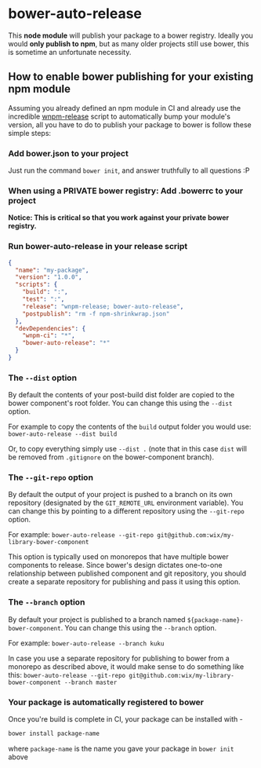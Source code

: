 # bower-auto-release

This **node module** will publish your package to a bower registry.
Ideally you would **only publish to npm**, but as many older projects still use bower, this is sometime an unfortunate necessity.

## How to enable bower publishing for your existing npm module

Assuming you already defined an npm module in CI and already use the incredible [wnpm-release](https://github.com/wix/wnpm-ci) script to automatically bump your module's version, all you have to do to publish your package to bower is follow these simple steps:

### Add bower.json to your project

Just run the command `bower init`, and answer truthfully to all questions :P

### When using a PRIVATE bower registry: Add .bowerrc to your project

**Notice: This is critical so that you work against your private bower registry.**

### Run bower-auto-release in your release script

```json
{
  "name": "my-package",
  "version": "1.0.0",
  "scripts": {
    "build": ":", 
    "test": ":",
    "release": "wnpm-release; bower-auto-release",
    "postpublish": "rm -f npm-shrinkwrap.json"
  },
  "devDependencies": {
    "wnpm-ci": "*",
    "bower-auto-release": "*"
  }
}
```

### The `--dist` option

By default the contents of your post-build dist folder are copied to the bower component's root folder. You can change this using the `--dist` option. 

For example to copy the contents of the `build` output folder you would use: `bower-auto-release --dist build`

Or, to copy everything simply use `--dist .` (note that in this case `dist` will be removed from `.gitignore` on the bower-component branch).

### The `--git-repo` option

By default the output of your project is pushed to a branch on its own repository (designated by the `GIT_REMOTE_URL` environment variable). You can change this by pointing to a different repository using the `--git-repo` option.
 
For example: `bower-auto-release --git-repo git@github.com:wix/my-library-bower-component`

This option is typically used on monorepos that have multiple bower components to release. Since bower's design dictates one-to-one relationship between published component and git repository, you should create a separate repository for publishing and pass it using this option.

### The `--branch` option

By default your project is published to a branch named `${package-name}-bower-component`. You can change this using the `--branch` option.

For example: `bower-auto-release --branch kuku`

In case you use a separate repository for publishing to bower from a monorepo as described above, it would make sense to do something like this: 
`bower-auto-release --git-repo git@github.com:wix/my-library-bower-component --branch master`

### Your package is automatically registered to bower

Once you're build is complete in CI, your package can be installed with - 
```sh
bower install package-name
```
where `package-name` is the name you gave your package in `bower init` above
